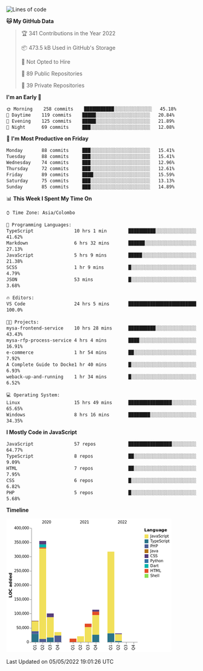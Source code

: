 
<!--START_SECTION:waka-->
![Lines of code](https://img.shields.io/badge/From%20Hello%20World%20I%27ve%20Written-1%20Million%20lines%20of%20code-blue)

**🐱 My GitHub Data** 

> 🏆 341 Contributions in the Year 2022
 > 
> 📦 473.5 kB Used in GitHub's Storage 
 > 
> 🚫 Not Opted to Hire
 > 
> 📜 89 Public Repositories 
 > 
> 🔑 39 Private Repositories  
 > 
**I'm an Early 🐤** 

```text
🌞 Morning    258 commits    ███████████░░░░░░░░░░░░░░   45.18% 
🌆 Daytime    119 commits    █████░░░░░░░░░░░░░░░░░░░░   20.84% 
🌃 Evening    125 commits    █████░░░░░░░░░░░░░░░░░░░░   21.89% 
🌙 Night      69 commits     ███░░░░░░░░░░░░░░░░░░░░░░   12.08%

```
📅 **I'm Most Productive on Friday** 

```text
Monday       88 commits     ███░░░░░░░░░░░░░░░░░░░░░░   15.41% 
Tuesday      88 commits     ███░░░░░░░░░░░░░░░░░░░░░░   15.41% 
Wednesday    74 commits     ███░░░░░░░░░░░░░░░░░░░░░░   12.96% 
Thursday     72 commits     ███░░░░░░░░░░░░░░░░░░░░░░   12.61% 
Friday       89 commits     ████░░░░░░░░░░░░░░░░░░░░░   15.59% 
Saturday     75 commits     ███░░░░░░░░░░░░░░░░░░░░░░   13.13% 
Sunday       85 commits     ███░░░░░░░░░░░░░░░░░░░░░░   14.89%

```


📊 **This Week I Spent My Time On** 

```text
⌚︎ Time Zone: Asia/Colombo

💬 Programming Languages: 
TypeScript               10 hrs 1 min        ██████████░░░░░░░░░░░░░░░   41.62% 
Markdown                 6 hrs 32 mins       ██████░░░░░░░░░░░░░░░░░░░   27.13% 
JavaScript               5 hrs 9 mins        █████░░░░░░░░░░░░░░░░░░░░   21.38% 
SCSS                     1 hr 9 mins         █░░░░░░░░░░░░░░░░░░░░░░░░   4.79% 
JSON                     53 mins             █░░░░░░░░░░░░░░░░░░░░░░░░   3.68%

🔥 Editors: 
VS Code                  24 hrs 5 mins       █████████████████████████   100.0%

🐱‍💻 Projects: 
mysa-frontend-service    10 hrs 28 mins      ██████████░░░░░░░░░░░░░░░   43.43% 
mysa-rfp-process-service 4 hrs 4 mins        ████░░░░░░░░░░░░░░░░░░░░░   16.91% 
e-commerce               1 hr 54 mins        ██░░░░░░░░░░░░░░░░░░░░░░░   7.92% 
A Complete Guide to Docke1 hr 40 mins        █░░░░░░░░░░░░░░░░░░░░░░░░   6.93% 
weback-up-and-running    1 hr 34 mins        █░░░░░░░░░░░░░░░░░░░░░░░░   6.52%

💻 Operating System: 
Linux                    15 hrs 49 mins      ████████████████░░░░░░░░░   65.65% 
Windows                  8 hrs 16 mins       ████████░░░░░░░░░░░░░░░░░   34.35%

```

**I Mostly Code in JavaScript** 

```text
JavaScript               57 repos            ████████████████░░░░░░░░░   64.77% 
TypeScript               8 repos             ██░░░░░░░░░░░░░░░░░░░░░░░   9.09% 
HTML                     7 repos             ██░░░░░░░░░░░░░░░░░░░░░░░   7.95% 
CSS                      6 repos             █░░░░░░░░░░░░░░░░░░░░░░░░   6.82% 
PHP                      5 repos             █░░░░░░░░░░░░░░░░░░░░░░░░   5.68%

```


**Timeline**

![Chart not found](https://raw.githubusercontent.com/ccweerasinghe1994/ccweerasinghe1994/master/charts/bar_graph.png) 


 Last Updated on 05/05/2022 19:01:26 UTC
<!--END_SECTION:waka-->
